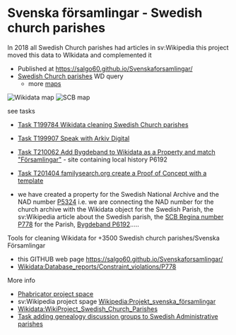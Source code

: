 # Svenska församlingar - Swedish church parishes
In 2018 all Swedish Church parishes had articles in sv:Wikipedia this project moved this data to WIkidata and complemented it
* Published at https://salgo60.github.io/Svenskaforsamlingar/
* [Swedish Church parishes](https://salgo60.github.io/Svenskaforsamlingar/index_light.html) WD query
  * more [maps](https://salgo60.github.io/Svenskaforsamlingar/)

![Wikidata map](https://phab.wmfusercontent.org/file/data/ictf7qpotka4ba7lqgvx/PHID-FILE-sp52dgz4ahqmqhvwgt2t/SCB2.png)
![SCB map](https://phab.wmfusercontent.org/file/data/w6owhmmxnqibdlbvkwi4/PHID-FILE-x3dhiz46uappphrdxi4q/image.png)

see tasks
* [Task T199784 Wikidata cleaning Swedish Church parishes](https://phabricator.wikimedia.org/T199784)
* [Task T199907 Speak with Arkiv Digital](https://phabricator.wikimedia.org/T199907)
* [Task T210062 Add Bygdeband to Wikidata as a Property and match "Församlingar"](https://phabricator.wikimedia.org/T210062) -  site containing local history P6192
* [Task T201404 familysearch.org create a Proof of Concept with a template](https://phabricator.wikimedia.org/T201404)

* we have created a property for the Swedish National Archive and the NAD number [P5324](https://www.wikidata.org/wiki/Property_talk:P5324) i.e. we are connecting the NAD number for the church archive with the Wikidata object for the Swedish Parish, the sv:Wikipedia article about the Swedish parish, the [SCB Regina number P778](https://www.wikidata.org/wiki/Property_talk:P778) for the Parish, [Bygdeband P6192](https://www.wikidata.org/wiki/Property_talk:P6192).....

Tools for cleaning Wikidata for +3500 Swedish church parishes/Svenska Församlingar

* this GITHUB web page https://salgo60.github.io/Svenskaforsamlingar/
* [Wikidata:Database_reports/Constraint_violations/P778](https://www.wikidata.org/wiki/Wikidata:Database_reports/Constraint_violations/P778)

More info
* [Phabricator project space](https://phabricator.wikimedia.org/tag/wmse-riksarkivet-tora/)
* sv:Wikipedia project spage [Wikipedia:Projekt_svenska_församlingar](https://sv.wikipedia.org/wiki/Wikipedia:Projekt_svenska_f%C3%B6rsamlingar)
* [Wikidata:WikiProject_Swedish_Church_Parishes](https://www.wikidata.org/wiki/Wikidata:WikiProject_Swedish_Church_Parishes)
* [Task adding genealogy discussion groups to Swedish Administrative parishes](https://phabricator.wikimedia.org/T217548)
